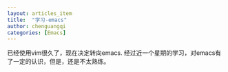 ```yaml
---
layout: articles_item
title:  "学习-emacs"
author: chenguangqi
categories: [Emacs]
---
```


已经使用vim很久了，现在决定转向emacs.
经过近一个星期的学习，对emacs有了一定的认识，但是，还是不太熟练。

[me-gh]: https://github.com/chenguangqi
